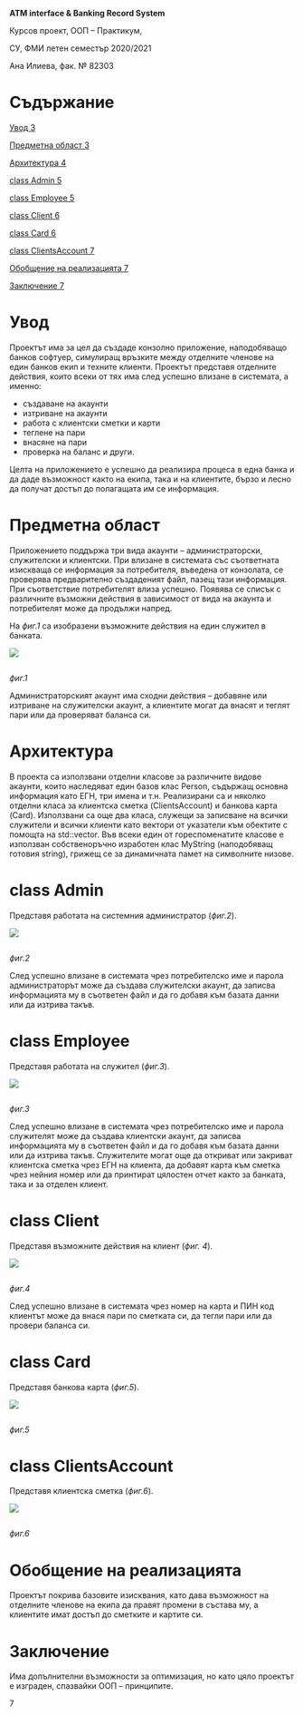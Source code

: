 ﻿

**ATM interface & Banking Record System**

Курсов проект, ООП – Практикум,

СУ, ФМИ летен семестър 2020/2021

Ана Илиева, фак. № 82303


# Съдържание

[Увод	3](#_Toc74134090)

[Предметна област	3](#_Toc74134091)

[Архитектура	4](#_Toc74134092)

[class Admin	5](#_Toc74134093)

[class Employee	5](#_Toc74134094)

[class Client	6](#_Toc74134095)

[class Card	6](#_Toc74134096)

[class ClientsAccount	7](#_Toc74134097)

[Обобщение на реализацията	7](#_Toc74134098)

[Заключение	7](#_Toc74134099)



# Увод
Проектът има за цел да създаде конзолно приложение, наподобяващо банков софтуер, симулиращ връзките между отделните членове на един банков екип и техните клиенти. Проектът представя отделните действия, които всеки от тях има след успешно влизане в системата, а именно:

- създаване на акаунти
- изтриване на акаунти
- работа с клиентски сметки и карти
- теглене на пари
- внасяне на пари
- проверка на баланс и други.

Целта на приложението е успешно да реализира процеса в една банка и да даде възможност както на екипа, така и на клиентите, бързо и лесно да получат достъп до полагащата им се информация.
# Предметна област
Приложението поддържа три вида акаунти – администраторски, служителски и клиентски. При влизане в системата със съответната изискваща се информация за потребителя, въведена от конзолата, се проверява предварително създаденият файл, пазещ тази информация. При съответствие потребителят влиза успешно. Появява се списък с различните възможни действия в зависимост от вида на акаунта и потребителят може да продължи напред.  

На *фиг.1* са изобразени възможните действия на един служител в банката.

![](/images/Aspose.Words.85e4e7f3-c215-4ad9-8e39-28abcb18ba91.002.png) 

`                                                                        `*фиг.1*

Администраторският акаунт има сходни действия – добавяне или изтриване на служителски акаунт, а клиентите могат да внасят и теглят пари или да проверяват баланса си.
# Архитектура
В проекта са използвани отделни класове за различните видове акаунти, които наследяват един базов клас Person, съдържащ основна информация като ЕГН, три имена и т.н. Реализирани са и няколко отделни класа за клиентска сметка (ClientsAccount) и банкова карта (Card). Използвани са още два класа, служещи за записване на всички служители и всички клиенти като вектори от указатели към обектите с помощта на std::vector. Във всеки един от гореспоменатите класове е използван собственоръчно изработен клас MyString (наподобяващ готовия string), грижещ се за динамичната памет на символните низове.

# class Admin
Представя работата на системния администратор (*фиг.2*).

![](/images/Aspose.Words.85e4e7f3-c215-4ad9-8e39-28abcb18ba91.003.png)

`                                                                                                                                                                 `*фиг.2*

След успешно влизане в системата чрез потребителско име и парола администраторът може да създава служителски акаунт, да записва информацията му в съответен файл и да го добавя към базата данни или да изтрива такъв.
# class Employee
Представя работата на служител (*фиг.3*).

![](/images/Aspose.Words.85e4e7f3-c215-4ad9-8e39-28abcb18ba91.004.png)

`                                                                                                                                                                 `*фиг.3*

След успешно влизане в системата чрез потребителско име и парола служителят може да създава клиентски акаунт, да записва информацията му в съответен файл и да го добавя към базата данни или да изтрива такъв. Служителите могат още да откриват или закриват клиентска сметка чрез ЕГН на клиента, да добавят карта към сметка чрез нейния номер или да принтират цялостен отчет както за банката, така и за отделен клиент.
# class Client
Представя възможните действия на клиент (*фиг. 4*).

![](/images/Aspose.Words.85e4e7f3-c215-4ad9-8e39-28abcb18ba91.005.png)

`	                                                                                                                     `*фиг.4*	

След успешно влизане в системата чрез номер на карта и ПИН код клиентът може да внася пари по сметката си, да тегли пари или да провери баланса си.
# class Card	
Представя банкова карта (*фиг.5*).

![](/images/Aspose.Words.85e4e7f3-c215-4ad9-8e39-28abcb18ba91.006.png)

`                                                                                                                        `*фиг.5*
# class ClientsAccount
Представя клиентска сметка (*фиг.6*).

![](/images/Aspose.Words.85e4e7f3-c215-4ad9-8e39-28abcb18ba91.007.png)

`                                                                                                                        `*фиг.6*
# Обобщение на реализацията
Проектът покрива базовите изисквания, като дава възможност на отделните членове на екипа да правят промени в състава му, а клиентите имат достъп до сметките и картите си.
# Заключение
Има допълнителни възможности за оптимизация, но като цяло проектът е изграден, спазвайки ООП – принципите.


7

